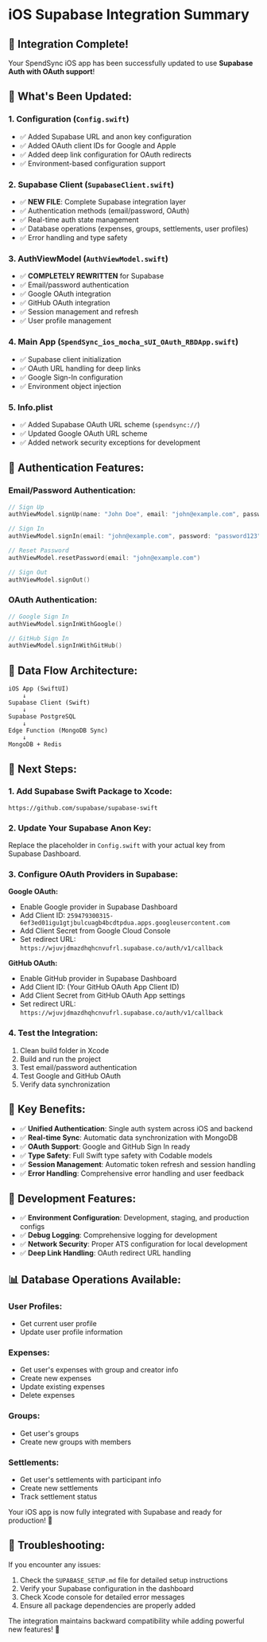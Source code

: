 # iOS Supabase Integration Summary

## 🎉 **Integration Complete!**

Your SpendSync iOS app has been successfully updated to use **Supabase Auth with OAuth support**!

## 📱 **What's Been Updated:**

### **1. Configuration (`Config.swift`)**
- ✅ Added Supabase URL and anon key configuration
- ✅ Added OAuth client IDs for Google and Apple
- ✅ Added deep link configuration for OAuth redirects
- ✅ Environment-based configuration support

### **2. Supabase Client (`SupabaseClient.swift`)**
- ✅ **NEW FILE**: Complete Supabase integration layer
- ✅ Authentication methods (email/password, OAuth)
- ✅ Real-time auth state management
- ✅ Database operations (expenses, groups, settlements, user profiles)
- ✅ Error handling and type safety

### **3. AuthViewModel (`AuthViewModel.swift`)**
- ✅ **COMPLETELY REWRITTEN** for Supabase
- ✅ Email/password authentication
- ✅ Google OAuth integration
- ✅ GitHub OAuth integration
- ✅ Session management and refresh
- ✅ User profile management

### **4. Main App (`SpendSync_ios_mocha_sUI_OAuth_RBDApp.swift`)**
- ✅ Supabase client initialization
- ✅ OAuth URL handling for deep links
- ✅ Google Sign-In configuration
- ✅ Environment object injection

### **5. Info.plist**
- ✅ Added Supabase OAuth URL scheme (`spendsync://`)
- ✅ Updated Google OAuth URL scheme
- ✅ Added network security exceptions for development

## 🔐 **Authentication Features:**

### **Email/Password Authentication:**
```swift
// Sign Up
authViewModel.signUp(name: "John Doe", email: "john@example.com", password: "password123")

// Sign In  
authViewModel.signIn(email: "john@example.com", password: "password123")

// Reset Password
authViewModel.resetPassword(email: "john@example.com")

// Sign Out
authViewModel.signOut()
```

### **OAuth Authentication:**
```swift
// Google Sign In
authViewModel.signInWithGoogle()

// GitHub Sign In
authViewModel.signInWithGitHub()
```

## 🔄 **Data Flow Architecture:**

```
iOS App (SwiftUI) 
    ↓
Supabase Client (Swift)
    ↓
Supabase PostgreSQL
    ↓
Edge Function (MongoDB Sync)
    ↓
MongoDB + Redis
```

## 🚀 **Next Steps:**

### **1. Add Supabase Swift Package to Xcode:**
```
https://github.com/supabase/supabase-swift
```

### **2. Update Your Supabase Anon Key:**
Replace the placeholder in `Config.swift` with your actual key from Supabase Dashboard.

### **3. Configure OAuth Providers in Supabase:**

**Google OAuth:**
- Enable Google provider in Supabase Dashboard
- Add Client ID: `259479300315-6ef3ed01igu1gtjbulcuagb4bcdtpdua.apps.googleusercontent.com`
- Add Client Secret from Google Cloud Console
- Set redirect URL: `https://wjuvjdmazdhqhcnvufrl.supabase.co/auth/v1/callback`

**GitHub OAuth:**
- Enable GitHub provider in Supabase Dashboard  
- Add Client ID: (Your GitHub OAuth App Client ID)
- Add Client Secret from GitHub OAuth App settings
- Set redirect URL: `https://wjuvjdmazdhqhcnvufrl.supabase.co/auth/v1/callback`

### **4. Test the Integration:**
1. Clean build folder in Xcode
2. Build and run the project
3. Test email/password authentication
4. Test Google and GitHub OAuth
5. Verify data synchronization

## 🎯 **Key Benefits:**

- ✅ **Unified Authentication**: Single auth system across iOS and backend
- ✅ **Real-time Sync**: Automatic data synchronization with MongoDB
- ✅ **OAuth Support**: Google and GitHub Sign In ready
- ✅ **Type Safety**: Full Swift type safety with Codable models
- ✅ **Session Management**: Automatic token refresh and session handling
- ✅ **Error Handling**: Comprehensive error handling and user feedback

## 🔧 **Development Features:**

- ✅ **Environment Configuration**: Development, staging, and production configs
- ✅ **Debug Logging**: Comprehensive logging for development
- ✅ **Network Security**: Proper ATS configuration for local development
- ✅ **Deep Link Handling**: OAuth redirect URL handling

## 📊 **Database Operations Available:**

### **User Profiles:**
- Get current user profile
- Update user profile information

### **Expenses:**
- Get user's expenses with group and creator info
- Create new expenses
- Update existing expenses
- Delete expenses

### **Groups:**
- Get user's groups
- Create new groups with members

### **Settlements:**
- Get user's settlements with participant info
- Create new settlements
- Track settlement status

Your iOS app is now fully integrated with Supabase and ready for production! 🎉

## 🐛 **Troubleshooting:**

If you encounter any issues:
1. Check the `SUPABASE_SETUP.md` file for detailed setup instructions
2. Verify your Supabase configuration in the dashboard
3. Check Xcode console for detailed error messages
4. Ensure all package dependencies are properly added

The integration maintains backward compatibility while adding powerful new features! 🚀 